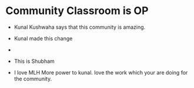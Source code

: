 # Community Classroom is OP

- Kunal Kushwaha says that this community is amazing.
- Kunal made this change
-

- This is Shubham

- I love MLH More power to kunal. love the work which your are doing for the community.
